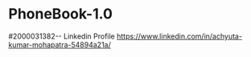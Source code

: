 # PhoneBook-1.0
#2000031382-- Linkedin Profile
https://www.linkedin.com/in/achyuta-kumar-mohapatra-54894a21a/
